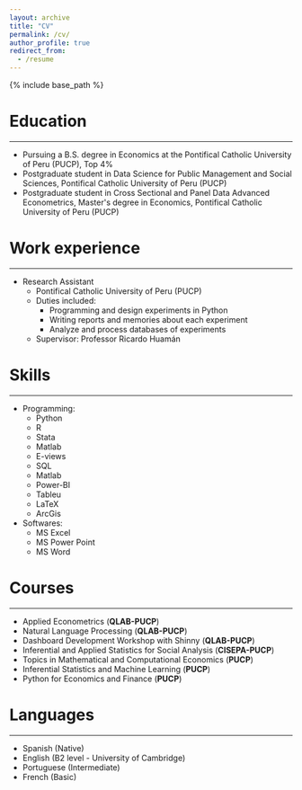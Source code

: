 ```yaml
---
layout: archive
title: "CV"
permalink: /cv/
author_profile: true
redirect_from:
  - /resume
---
```


{% include base_path %}

Education
======
_______

* Pursuing a B.S. degree in Economics at the Pontifical Catholic University of Peru (PUCP), Top 4%
* Postgraduate student in Data Science for Public Management and Social Sciences, Pontifical Catholic University of Peru (PUCP)
* Postgraduate student in Cross Sectional and Panel Data Advanced Econometrics, Master's degree in Economics, Pontifical Catholic University of Peru (PUCP)

Work experience
======
_______

* Research Assistant
  * Pontifical Catholic University of Peru (PUCP)
  * Duties included:      
    * Programming and design experiments in Python
    * Writing reports and memories about each experiment
    * Analyze and process databases of experiments
  * Supervisor: Professor Ricardo Huamán

Skills
======
_______

* Programming:
  * Python
  * R
  * Stata
  * Matlab
  * E-views
  * SQL
  * Matlab
  * Power-BI
  * Tableu
  * LaTeX
  * ArcGis
* Softwares:
  * MS Excel 
  * MS Power Point
  * MS Word


Courses
======
_______

* Applied Econometrics (**QLAB-PUCP**)
* Natural Language Processing (**QLAB-PUCP**)
* Dashboard Development Workshop with Shinny (**QLAB-PUCP**)
* Inferential and Applied Statistics for Social Analysis (**CISEPA-PUCP**)
* Topics in Mathematical and Computational Economics (**PUCP**)
* Inferential Statistics and Machine Learning (**PUCP**)
* Python for Economics and Finance (**PUCP**)

Languages
======
_______
* Spanish (Native)
* English (B2 level - University of Cambridge)
* Portuguese (Intermediate)
* French (Basic)